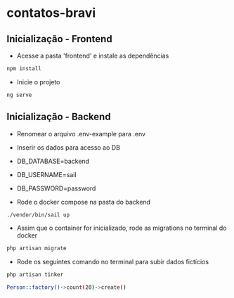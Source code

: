 # contatos-bravi

## Inicialização - Frontend

- Acesse a pasta 'frontend' e instale as dependências

```bash
npm install 
```

- Inicie o projeto

```bash
ng serve
```

## Inicialização - Backend

- Renomear o arquivo .env-example para .env
- Inserir os dados para acesso ao DB
- DB_DATABASE=backend
- DB_USERNAME=sail
- DB_PASSWORD=password

- Rode o docker compose na pasta do backend

```bash
./vendor/bin/sail up
```

- Assim que o container for inicializado, rode as migrations no terminal do docker

```bash
php artisan migrate
```

- Rode os seguintes comando no terminal para subir dados fictícios

```bash
php artisan tinker
```

```bash
Person::factory()->count(20)->create()
```
